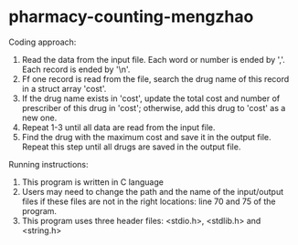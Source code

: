 # pharmacy-counting-mengzhao

Coding approach:
1. Read the data from the input file. Each word or number is ended by ','. Each record is ended by '\n'.
2. Ff one record is read from the file, search the drug name of this record in a struct array 'cost'.
3. If the drug name exists in 'cost', update the total cost and number of prescriber of this drug in 'cost'; otherwise, add this drug to 'cost' as a new one.
4. Repeat 1-3 until all data are read from the input file.
5. Find the drug with the maximum cost and save it in the output file. Repeat this step until all drugs are saved in the output file.

Running instructions:
1. This program is written in C language
2. Users may need to change the path and the name of the input/output files if these files are not in the right locations: line 70 and 75 of the program.
3. This program uses three header files: <stdio.h>, <stdlib.h> and <string.h>
